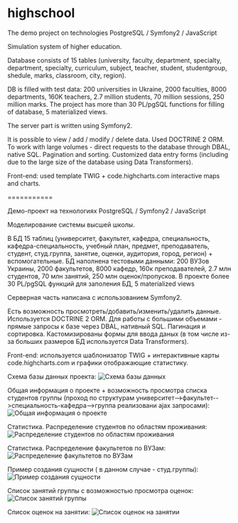 ﻿highschool
==========

The demo project on technologies PostgreSQL / Symfony2 / JavaScript

Simulation system of higher education.

Database consists of 15 tables (university, faculty, department, specialty, department, specialty, curriculum, subject, teacher, student, studentgroup, shedule, marks, classroom, city, region).

DB is filled with test data: 200 universities in Ukraine, 2000 faculties, 8000 departments, 160K teachers, 2.7 million students, 70 million sessions, 250 million marks. The project has more than 30 PL/pgSQL functions for filling of database, 5 materialized views.

The server part is written using Symfony2.

It is possible to view / add / modify / delete data. Used DOCTRINE 2 ORM. To work with large volumes - direct requests to the database through DBAL, native SQL. Pagination and sorting. Customized data entry forms (including due to the large size of the database using Data Transformers).

Front-end: used template TWIG + code.highcharts.com interactive maps and charts.

===========

Демо-проект на технологиях PostgreSQL / Symfony2 / JavaScript

Моделирование системы высшей школы.

В БД 15 таблиц (университет, факультет, кафедра, специальность, кафедра-специальность, учебный план, предмет, преподаватель, студент, студ.группа, занятие, оценки, аудитория, город, регион) + вспомогательные.
БД наполнена тестовыми данными: 200 ВУЗов Украины, 2000 факультетов, 8000 кафедр, 160к преподавателей, 2.7 млн студентов, 70 млн занятий, 250 млн оценок/пропусков.
В проекте более 30 PL/pgSQL функций для заполения БД, 5 materialized views

Серверная часть написана с использованием Symfony2.

Есть возможность просмотреть/добавить/изменить/удалить данные.
Используется DOCTRINE 2 ORM. 
Для работы с большими объемами - прямые запросы к базе через DBAL, нативный SQL.
Пагинация и сортировка.
Кастомизированы формы для ввода даных (в том числе из-за больших
размеров БД используется Data Transformers).

Front-end: используется шаблонизатор TWIG + интерактивные карты code.highcharts.com и графики отображающие статистику.

Схема базы данных проекта:
![Схема базы данных](https://github.com/bruvinsky/HighSchool/raw/master/about/diagram1.png)

Общая информация о проекте + возможность просмотра списка студентов группы (проход по структурам университет-->факультет-->специальность-кафедра-->группа реализовани ajax запросами):
![Общая информация о проекте](https://github.com/bruvinsky/HighSchool/raw/master/about/diagram4.png)

Статистика. Распределение студентов по областям проживания:
![Распределение студентов по областям проживания](https://github.com/bruvinsky/HighSchool/raw/master/about/diagram2.png)

Статистика. Распределение факультетов по ВУЗам:
![Распределение факультетов по ВУЗам](https://github.com/bruvinsky/HighSchool/raw/master/about/diagram3.png)

Пример создания сущности ( в данном случае - студ.группы):
![Пример создания сущности](https://github.com/bruvinsky/HighSchool/raw/master/about/diagram5.png)

Список занятий группы с возможностью просмотра оценок:
![Список занятий группы](https://github.com/bruvinsky/HighSchool/raw/master/about/diagram6.png)

Список оценок на занятии:
![Список оценок на занятии](https://github.com/bruvinsky/HighSchool/raw/master/about/diagram7.png)
